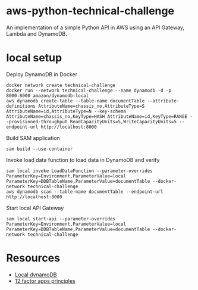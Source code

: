 # aws-python-technical-challenge
An implementation of a simple Python API in AWS using an API Gateway, Lambda and DynamoDB.


# local setup

Deploy DynamoDB in Docker
```
docker network create technical-challenge
docker run --network technical-challenge --name dynamodb -d -p 8000:8000 amazon/dynamodb-local
aws dynamodb create-table --table-name documentTable --attribute-definitions AttributeName=chassis_no,AttributeType=S AttributeName=id,AttributeType=N --key-schema AttributeName=chassis_no,KeyType=HASH AttributeName=id,KeyType=RANGE --provisioned-throughput ReadCapacityUnits=5,WriteCapacityUnits=5 --endpoint-url http://localhost:8000
```

<!-- aws dynamodb create-table --table-name documentTable --attribute-definitions AttributeName=make,AttributeType=S AttributeName=model,AttributeType=S AttributeName=year,AttributeType=S AttributeName=chassis_no,AttributeType=S AttributeName=id,AttributeType=N AttributeName=last_updated,AttributeType=S AttributeName=price,AttributeType=N --key-schema AttributeName=chassis_no,KeyType=HASH AttributeName=id,KeyType=RANGE --provisioned-throughput ReadCapacityUnits=5,WriteCapacityUnits=5 --endpoint-url http://localhost:8000 -->

Build SAM application
```
sam build --use-container
```

Invoke load data function to load data in DynamoDB and verify
```
sam local invoke LoadDataFunction --parameter-overrides ParameterKey=Environment,ParameterValue=local ParameterKey=DDBTableName,ParameterValue=documentTable --docker-network technical-challenge
aws dynamodb scan --table-name documentTable --endpoint-url http://localhost:8000
```

Start local API Gateway
```
sam local start-api --parameter-overrides ParameterKey=Environment,ParameterValue=local ParameterKey=DDBTableName,ParameterValue=documentTable --docker-network technical-challenge
```


# Resources

- [Local dynamoDB](https://betterprogramming.pub/how-to-deploy-a-local-serverless-application-with-aws-sam-b7b314c3048c)
- [12 factor apps principles](https://betterprogramming.pub/how-to-deploy-a-local-serverless-application-with-aws-sam-b7b314c3048c)
